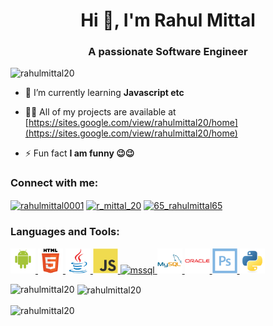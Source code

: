 <h1 align="center">Hi 👋, I'm Rahul Mittal</h1>
<h3 align="center">A passionate Software Engineer</h3>

<p align="left"> <img src="https://komarev.com/ghpvc/?username=rahulmittal20&label=Profile%20views&color=0e75b6&style=flat" alt="rahulmittal20" /> </p>

- 🌱 I’m currently learning **Javascript etc**

- 👨‍💻 All of my projects are available at [https://sites.google.com/view/rahulmittal20/home](https://sites.google.com/view/rahulmittal20/home)

- ⚡ Fun fact **I am funny 😉😉**

<h3 align="left">Connect with me:</h3>
<p align="left">
<a href="https://twitter.com/rahulmittal0001" target="blank"><img align="center" src="https://raw.githubusercontent.com/rahuldkjain/github-profile-readme-generator/master/src/images/icons/Social/twitter.svg" alt="rahulmittal0001" height="30" width="40" /></a>
<a href="https://instagram.com/r_mittal_20" target="blank"><img align="center" src="https://raw.githubusercontent.com/rahuldkjain/github-profile-readme-generator/master/src/images/icons/Social/instagram.svg" alt="r_mittal_20" height="30" width="40" /></a>
<a href=https://www.youtube.com/@65_rahulmittal65" target="blank"><img align="center" src="https://raw.githubusercontent.com/rahuldkjain/github-profile-readme-generator/master/src/images/icons/Social/youtube.svg" alt="65_rahulmittal65" height="30" width="40" /></a>
</p>

<h3 align="left">Languages and Tools:</h3>
<p align="left"> <a href="https://developer.android.com" target="_blank" rel="noreferrer"> <img src="https://raw.githubusercontent.com/devicons/devicon/master/icons/android/android-original-wordmark.svg" alt="android" width="40" height="40"/> </a> <a href="https://www.w3.org/html/" target="_blank" rel="noreferrer"> <img src="https://raw.githubusercontent.com/devicons/devicon/master/icons/html5/html5-original-wordmark.svg" alt="html5" width="40" height="40"/> </a> <a href="https://www.java.com" target="_blank" rel="noreferrer"> <img src="https://raw.githubusercontent.com/devicons/devicon/master/icons/java/java-original.svg" alt="java" width="40" height="40"/> </a> <a href="https://developer.mozilla.org/en-US/docs/Web/JavaScript" target="_blank" rel="noreferrer"> <img src="https://raw.githubusercontent.com/devicons/devicon/master/icons/javascript/javascript-original.svg" alt="javascript" width="40" height="40"/> </a> <a href="https://www.microsoft.com/en-us/sql-server" target="_blank" rel="noreferrer"> <img src="https://www.svgrepo.com/show/303229/microsoft-sql-server-logo.svg" alt="mssql" width="40" height="40"/> </a> <a href="https://www.mysql.com/" target="_blank" rel="noreferrer"> <img src="https://raw.githubusercontent.com/devicons/devicon/master/icons/mysql/mysql-original-wordmark.svg" alt="mysql" width="40" height="40"/> </a> <a href="https://www.oracle.com/" target="_blank" rel="noreferrer"> <img src="https://raw.githubusercontent.com/devicons/devicon/master/icons/oracle/oracle-original.svg" alt="oracle" width="40" height="40"/> </a> <a href="https://www.photoshop.com/en" target="_blank" rel="noreferrer"> <img src="https://raw.githubusercontent.com/devicons/devicon/master/icons/photoshop/photoshop-line.svg" alt="photoshop" width="40" height="40"/> </a> <a href="https://www.python.org" target="_blank" rel="noreferrer"> <img src="https://raw.githubusercontent.com/devicons/devicon/master/icons/python/python-original.svg" alt="python" width="40" height="40"/> </a> </p>

<p><img align="left" src="https://github-readme-stats.vercel.app/api/top-langs?username=rahulmittal20&show_icons=true&locale=en&layout=compact" alt="rahulmittal20" /></p>

<p>&nbsp;<img align="center" src="https://github-readme-stats.vercel.app/api?username=rahulmittal20&show_icons=true&locale=en" alt="rahulmittal20" /></p>

<p><img align="center" src="https://github-readme-streak-stats.herokuapp.com/?user=rahulmittal20&" alt="rahulmittal20" /></p>
